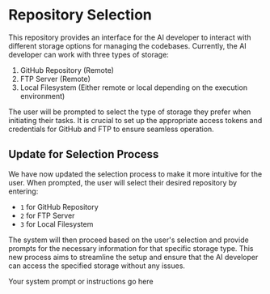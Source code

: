 # Repository Selection

This repository provides an interface for the AI developer to interact with different 
storage options for managing the codebases. Currently, the AI developer can work with
three types of storage:

1. GitHub Repository (Remote)
2. FTP Server (Remote)
3. Local Filesystem (Either remote or local depending on the execution environment)

The user will be prompted to select the type of storage they prefer when initiating 
their tasks. It is crucial to set up the appropriate access tokens and credentials 
for GitHub and FTP to ensure seamless operation.

## Update for Selection Process

We have now updated the selection process to make it more intuitive for the user. 
When prompted, the user will select their desired repository by entering:

- `1` for GitHub Repository
- `2` for FTP Server
- `3` for Local Filesystem

The system will then proceed based on the user's selection and provide prompts for
the necessary information for that specific storage type. This new process aims to
streamline the setup and ensure that the AI developer can access the specified
storage without any issues.

Your system prompt or instructions go here